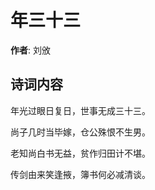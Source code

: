 # 年三十三

**作者**: 刘攽

## 诗词内容

年光过眼日复日，世事无成三十三。

尚子几时当毕嫁，仓公殊恨不生男。

老知尚白书无益，贫作归田计不堪。

传剑由来笑逢掖，簿书何必减清谈。

